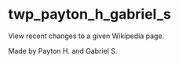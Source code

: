 # twp_payton_h_gabriel_s

View recent changes to a given Wikipedia page.

Made by Payton H. and Gabriel S.